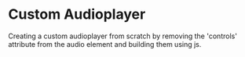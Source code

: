 # Custom Audioplayer

Creating a custom audioplayer from scratch by removing the 'controls' attribute from the audio element and building them using js.

